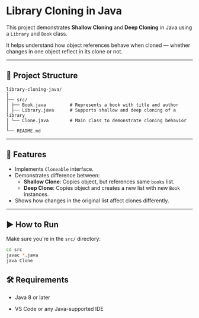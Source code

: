 # Library Cloning in Java

This project demonstrates **Shallow Cloning** and **Deep Cloning** in Java using a `Library` and `Book` class.

It helps understand how object references behave when cloned — whether changes in one object reflect in its clone or not.

---

## 📁 Project Structure
```
library-cloning-java/
│
├── src/
│ ├── Book.java         # Represents a book with title and author
│ ├── Library.java      # Supports shallow and deep cloning of a library
│ └── Clone.java        # Main class to demonstrate cloning behavior
│
└── README.md
```


---

## 🧪 Features

- Implements `Cloneable` interface.
- Demonstrates difference between:
  - **Shallow Clone**: Copies object, but references same `books` list.
  - **Deep Clone**: Copies object and creates a new list with new `Book` instances.
- Shows how changes in the original list affect clones differently.

---

## ▶️ How to Run

Make sure you're in the `src/` directory:

```bash
cd src
javac *.java
java Clone
```





## 🛠 Requirements

- Java 8 or later

- VS Code or any Java-supported IDE